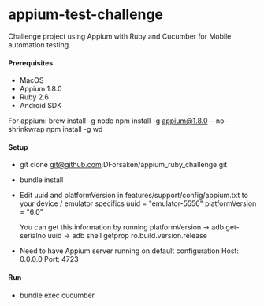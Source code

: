 # appium-test-challenge

Challenge project using Appium with Ruby and Cucumber for Mobile automation testing. 

#### Prerequisites

* MacOS
* Appium 1.8.0
* Ruby 2.6
* Android SDK

For appium:
brew install -g node
npm install -g appium@1.8.0 --no-shrinkwrap
npm install -g wd

#### Setup
* git clone git@github.com:DForsaken/appium_ruby_challenge.git
* bundle install
* Edit uuid and platformVersion in features/support/config/appium.txt to your device / emulator specifics
  uuid = "emulator-5556"
  platformVersion = "6.0"

  You can get this information by running 
  platformVersion -> adb get-serialno
  uuid -> adb shell getprop ro.build.version.release

* Need to have Appium server running on default configuration
  Host: 0.0.0.0
  Port: 4723 

#### Run

* bundle exec cucumber
